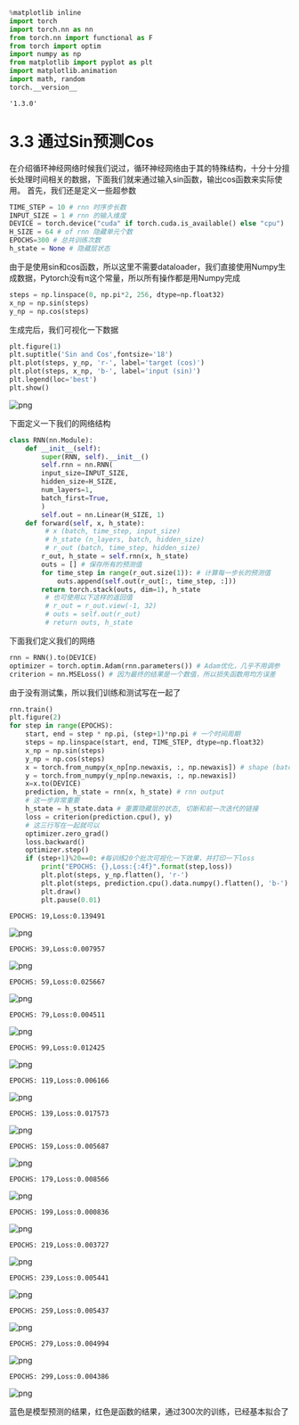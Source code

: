 ```python
%matplotlib inline
import torch
import torch.nn as nn
from torch.nn import functional as F
from torch import optim
import numpy as np
from matplotlib import pyplot as plt
import matplotlib.animation
import math, random
torch.__version__
```




    '1.3.0'



# 3.3 通过Sin预测Cos
在介绍循环神经网络时候我们说过，循环神经网络由于其的特殊结构，十分十分擅长处理时间相关的数据，下面我们就来通过输入sin函数，输出cos函数来实际使用。
首先，我们还是定义一些超参数


```python
TIME_STEP = 10 # rnn 时序步长数
INPUT_SIZE = 1 # rnn 的输入维度
DEVICE = torch.device("cuda" if torch.cuda.is_available() else "cpu") 
H_SIZE = 64 # of rnn 隐藏单元个数
EPOCHS=300 # 总共训练次数
h_state = None # 隐藏层状态
```

由于是使用sin和cos函数，所以这里不需要dataloader，我们直接使用Numpy生成数据，Pytorch没有π这个常量，所以所有操作都是用Numpy完成


```python
steps = np.linspace(0, np.pi*2, 256, dtype=np.float32)
x_np = np.sin(steps) 
y_np = np.cos(steps)
```

生成完后，我们可视化一下数据


```python
plt.figure(1)
plt.suptitle('Sin and Cos',fontsize='18')
plt.plot(steps, y_np, 'r-', label='target (cos)')
plt.plot(steps, x_np, 'b-', label='input (sin)')
plt.legend(loc='best')
plt.show()
```


    
![png](output_6_0.png)
    


下面定义一下我们的网络结构


```python
class RNN(nn.Module):
    def __init__(self):
        super(RNN, self).__init__()
        self.rnn = nn.RNN(
        input_size=INPUT_SIZE,
        hidden_size=H_SIZE, 
        num_layers=1, 
        batch_first=True,
        )
        self.out = nn.Linear(H_SIZE, 1)
    def forward(self, x, h_state):
         # x (batch, time_step, input_size)
         # h_state (n_layers, batch, hidden_size)
         # r_out (batch, time_step, hidden_size)
        r_out, h_state = self.rnn(x, h_state)
        outs = [] # 保存所有的预测值
        for time_step in range(r_out.size(1)): # 计算每一步长的预测值
            outs.append(self.out(r_out[:, time_step, :]))
        return torch.stack(outs, dim=1), h_state
         # 也可使用以下这样的返回值
         # r_out = r_out.view(-1, 32)
         # outs = self.out(r_out)
         # return outs, h_state
```

下面我们定义我们的网络


```python
rnn = RNN().to(DEVICE)
optimizer = torch.optim.Adam(rnn.parameters()) # Adam优化，几乎不用调参
criterion = nn.MSELoss() # 因为最终的结果是一个数值，所以损失函数用均方误差
```

由于没有测试集，所以我们训练和测试写在一起了


```python
rnn.train()
plt.figure(2)
for step in range(EPOCHS):
    start, end = step * np.pi, (step+1)*np.pi # 一个时间周期
    steps = np.linspace(start, end, TIME_STEP, dtype=np.float32)
    x_np = np.sin(steps) 
    y_np = np.cos(steps)
    x = torch.from_numpy(x_np[np.newaxis, :, np.newaxis]) # shape (batch, time_step, input_size)
    y = torch.from_numpy(y_np[np.newaxis, :, np.newaxis])
    x=x.to(DEVICE)
    prediction, h_state = rnn(x, h_state) # rnn output
    # 这一步非常重要
    h_state = h_state.data # 重置隐藏层的状态, 切断和前一次迭代的链接
    loss = criterion(prediction.cpu(), y) 
    # 这三行写在一起就可以
    optimizer.zero_grad() 
    loss.backward() 
    optimizer.step() 
    if (step+1)%20==0: #每训练20个批次可视化一下效果，并打印一下loss
        print("EPOCHS: {},Loss:{:4f}".format(step,loss))
        plt.plot(steps, y_np.flatten(), 'r-')
        plt.plot(steps, prediction.cpu().data.numpy().flatten(), 'b-')
        plt.draw()
        plt.pause(0.01)

```

    EPOCHS: 19,Loss:0.139491
    


    
![png](output_12_1.png)
    


    EPOCHS: 39,Loss:0.007957
    


    
![png](output_12_3.png)
    


    EPOCHS: 59,Loss:0.025667
    


    
![png](output_12_5.png)
    


    EPOCHS: 79,Loss:0.004511
    


    
![png](output_12_7.png)
    


    EPOCHS: 99,Loss:0.012425
    


    
![png](output_12_9.png)
    


    EPOCHS: 119,Loss:0.006166
    


    
![png](output_12_11.png)
    


    EPOCHS: 139,Loss:0.017573
    


    
![png](output_12_13.png)
    


    EPOCHS: 159,Loss:0.005687
    


    
![png](output_12_15.png)
    


    EPOCHS: 179,Loss:0.008566
    


    
![png](output_12_17.png)
    


    EPOCHS: 199,Loss:0.000836
    


    
![png](output_12_19.png)
    


    EPOCHS: 219,Loss:0.003727
    


    
![png](output_12_21.png)
    


    EPOCHS: 239,Loss:0.005441
    


    
![png](output_12_23.png)
    


    EPOCHS: 259,Loss:0.005437
    


    
![png](output_12_25.png)
    


    EPOCHS: 279,Loss:0.004994
    


    
![png](output_12_27.png)
    


    EPOCHS: 299,Loss:0.004386
    


    
![png](output_12_29.png)
    


蓝色是模型预测的结果，红色是函数的结果，通过300次的训练，已经基本拟合了


```python

```
